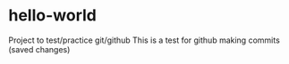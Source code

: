# hello-world
Project to test/practice git/github
This is a test for github making commits (saved changes)
